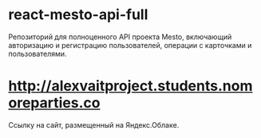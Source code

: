 # react-mesto-api-full
Репозиторий для полноценного API проекта Mesto, включающий авторизацию и регистрацию пользователей, операции с карточками и пользователями.  

# http://alexvaitproject.students.nomoreparties.co
Cсылку на сайт, размещенный на Яндекс.Облаке.
